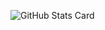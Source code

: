 ![GitHub Stats Card](https://github-readme-stats.vercel.app/api?username=kolife01&count_private=true&show_icons=true)
